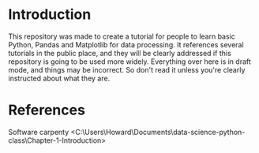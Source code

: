 # Introduction

This repository was made to create a tutorial for people to learn basic Python,
Pandas and Matplotlib for data processing. It references several tutorials in
the public place, and they will be clearly addressed if this repository is
going to be used more widely. Everything over here is in draft mode, and
things may be incorrect. So don't read it unless you're clearly instructed
about what they are.

# References

Software carpenty <C:\Users\Howard\Documents\data-science-python-class\Chapter-1-Introduction>